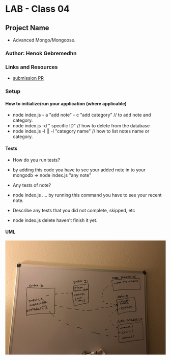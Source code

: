 # LAB - Class 04

## Project Name
* Advanced Mongo/Mongoose.

### Author: Henok Gebremedhn

### Links and Resources

- [submission PR](https://github.com/henok-401-javascript/notes/pull/8)


### Setup



#### How to initialize/run your application (where applicable)

* node index.js - a "add note" - c "add category" // to add note and category.
* node index.js -d " specific ID" // how to delete from the database 
* node index.js -l  || -l "category name" // how to list notes name or category. 



#### Tests

- How do you run tests?
* by adding this code you have to see your added note in to your mongodb => node index.js "any note"
- Any tests of note?
* node index.js .... by running this command you have to see your recent note. 
- Describe any tests that you did not complete, skipped, etc
* node index.js delete haven't finish it yet. 

#### UML

![](./assets/image/mongo.model.jpg)